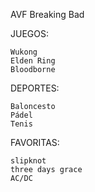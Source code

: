 AVF Breaking Bad

JUEGOS:
	
	Wukong
	Elden Ring
	Bloodborne

DEPORTES:
	
	Baloncesto
	Pádel
	Tenis

FAVORITAS:
	
	slipknot
	three days grace
	AC/DC
